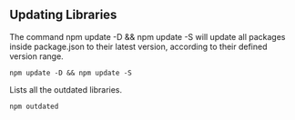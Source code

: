 ## Updating Libraries

The command npm update -D && npm update -S will update all packages inside package.json to their latest version, according to their defined version range. 

```
npm update -D && npm update -S
```

Lists all the outdated libraries.
```
npm outdated
```
